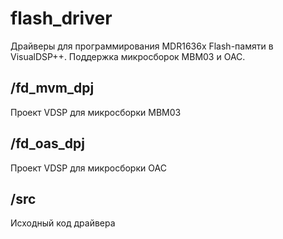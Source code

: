 # flash_driver

Драйверы для программирования MDR1636x Flash-памяти в VisualDSP++. Поддержка микросборок МВМ03 и ОАС.

## /fd_mvm_dpj
Проект VDSP для микросборки МВМ03

## /fd_oas_dpj
Проект VDSP для микросборки ОАС

## /src
Исходный код драйвера
